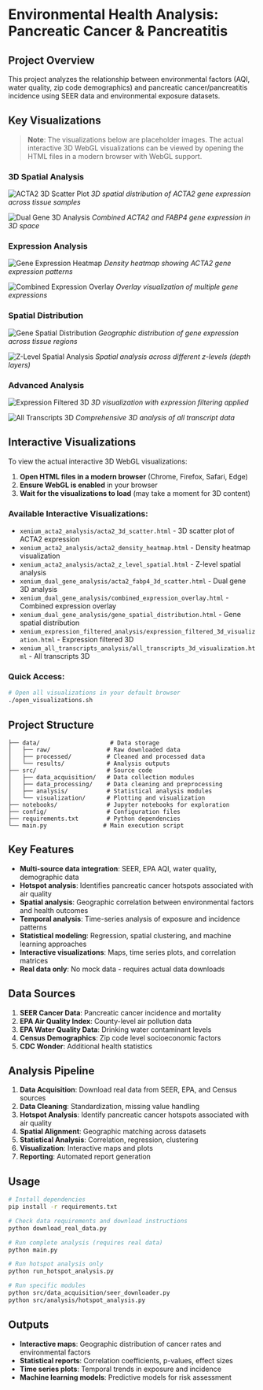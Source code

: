 # Environmental Health Analysis: Pancreatic Cancer & Pancreatitis

## Project Overview
This project analyzes the relationship between environmental factors (AQI, water quality, zip code demographics) and pancreatic cancer/pancreatitis incidence using SEER data and environmental exposure datasets.

## Key Visualizations

> **Note**: The visualizations below are placeholder images. The actual interactive 3D WebGL visualizations can be viewed by opening the HTML files in a modern browser with WebGL support.

### 3D Spatial Analysis
![ACTA2 3D Scatter Plot](images/acta2_3d_scatter.png)
*3D spatial distribution of ACTA2 gene expression across tissue samples*

![Dual Gene 3D Analysis](images/acta2_fabp4_3d_scatter.png)
*Combined ACTA2 and FABP4 gene expression in 3D space*

### Expression Analysis
![Gene Expression Heatmap](images/acta2_density_heatmap.png)
*Density heatmap showing ACTA2 gene expression patterns*

![Combined Expression Overlay](images/combined_expression_overlay.png)
*Overlay visualization of multiple gene expressions*

### Spatial Distribution
![Gene Spatial Distribution](images/gene_spatial_distribution.png)
*Geographic distribution of gene expression across tissue regions*

![Z-Level Spatial Analysis](images/acta2_z_level_spatial.png)
*Spatial analysis across different z-levels (depth layers)*

### Advanced Analysis
![Expression Filtered 3D](images/expression_filtered_3d.png)
*3D visualization with expression filtering applied*

![All Transcripts 3D](images/all_transcripts_3d.png)
*Comprehensive 3D analysis of all transcript data*

## Interactive Visualizations

To view the actual interactive 3D WebGL visualizations:

1. **Open HTML files in a modern browser** (Chrome, Firefox, Safari, Edge)
2. **Ensure WebGL is enabled** in your browser
3. **Wait for the visualizations to load** (may take a moment for 3D content)

### Available Interactive Visualizations:
- `xenium_acta2_analysis/acta2_3d_scatter.html` - 3D scatter plot of ACTA2 expression
- `xenium_acta2_analysis/acta2_density_heatmap.html` - Density heatmap visualization
- `xenium_acta2_analysis/acta2_z_level_spatial.html` - Z-level spatial analysis
- `xenium_dual_gene_analysis/acta2_fabp4_3d_scatter.html` - Dual gene 3D analysis
- `xenium_dual_gene_analysis/combined_expression_overlay.html` - Combined expression overlay
- `xenium_dual_gene_analysis/gene_spatial_distribution.html` - Gene spatial distribution
- `xenium_expression_filtered_analysis/expression_filtered_3d_visualization.html` - Expression filtered 3D
- `xenium_all_transcripts_analysis/all_transcripts_3d_visualization.html` - All transcripts 3D

### Quick Access:
```bash
# Open all visualizations in your default browser
./open_visualizations.sh
```

## Project Structure
```
├── data/                    # Data storage
│   ├── raw/                # Raw downloaded data
│   ├── processed/          # Cleaned and processed data
│   └── results/            # Analysis outputs
├── src/                    # Source code
│   ├── data_acquisition/   # Data collection modules
│   ├── data_processing/    # Data cleaning and preprocessing
│   ├── analysis/           # Statistical analysis modules
│   └── visualization/      # Plotting and visualization
├── notebooks/              # Jupyter notebooks for exploration
├── config/                 # Configuration files
├── requirements.txt        # Python dependencies
└── main.py                # Main execution script
```

## Key Features
- **Multi-source data integration**: SEER, EPA AQI, water quality, demographic data
- **Hotspot analysis**: Identifies pancreatic cancer hotspots associated with air quality
- **Spatial analysis**: Geographic correlation between environmental factors and health outcomes
- **Temporal analysis**: Time-series analysis of exposure and incidence patterns
- **Statistical modeling**: Regression, spatial clustering, and machine learning approaches
- **Interactive visualizations**: Maps, time series plots, and correlation matrices
- **Real data only**: No mock data - requires actual data downloads

## Data Sources
1. **SEER Cancer Data**: Pancreatic cancer incidence and mortality
2. **EPA Air Quality Index**: County-level air pollution data
3. **EPA Water Quality Data**: Drinking water contaminant levels
4. **Census Demographics**: Zip code level socioeconomic factors
5. **CDC Wonder**: Additional health statistics

## Analysis Pipeline
1. **Data Acquisition**: Download real data from SEER, EPA, and Census sources
2. **Data Cleaning**: Standardization, missing value handling
3. **Hotspot Analysis**: Identify pancreatic cancer hotspots associated with air quality
4. **Spatial Alignment**: Geographic matching across datasets
5. **Statistical Analysis**: Correlation, regression, clustering
6. **Visualization**: Interactive maps and plots
7. **Reporting**: Automated report generation

## Usage
```bash
# Install dependencies
pip install -r requirements.txt

# Check data requirements and download instructions
python download_real_data.py

# Run complete analysis (requires real data)
python main.py

# Run hotspot analysis only
python run_hotspot_analysis.py

# Run specific modules
python src/data_acquisition/seer_downloader.py
python src/analysis/hotspot_analysis.py
```

## Outputs
- **Interactive maps**: Geographic distribution of cancer rates and environmental factors
- **Statistical reports**: Correlation coefficients, p-values, effect sizes
- **Time series plots**: Temporal trends in exposure and incidence
- **Machine learning models**: Predictive models for risk assessment